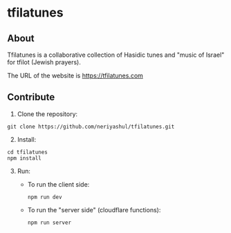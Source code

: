 # tfilatunes
## About ##
Tfilatunes is a collaborative collection of Hasidic tunes and "music of Israel" for tfilot (Jewish prayers).
                                            
The URL of the website is https://tfilatunes.com

## Contribute ##

1. Clone the repository:
```
git clone https://github.com/neriyashul/tfilatunes.git
```
2. Install:
```
cd tfilatunes
npm install
```

3. Run:
    * To run the client side:
        ```
        npm run dev
        ```

    * To run the "server side" (cloudflare functions):
        ```
        npm run server
        ```
